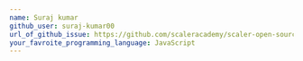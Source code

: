 ```yaml
---
name: Suraj kumar
github_user: suraj-kumar00
url_of_github_issue: https://github.com/scaleracademy/scaler-open-source-september-challenge/issues/509
your_favroite_programming_language: JavaScript
---
```

